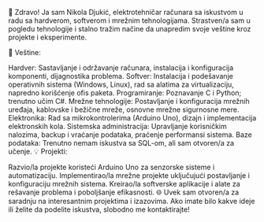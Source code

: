 👋 Zdravo! Ja sam Nikola Djukić, elektrotehničar računara sa iskustvom u radu sa hardverom, softverom i mrežnim tehnologijama. Strastven/a sam u pogledu tehnologije i stalno tražim načine da unapredim svoje veštine kroz projekte i eksperimente.

🔧 Veštine:

Hardver: Sastavljanje i održavanje računara, instalacija i konfiguracija komponenti, dijagnostika problema.
Softver: Instalacija i podešavanje operativnih sistema (Windows, Linux), rad sa alatima za virtualizaciju, napredno korišćenje ofis paketa.
Programiranje: Poznavanje C i Python; trenutno učim C#.
Mrežne tehnologije: Postavljanje i konfiguracija mrežnih uređaja, kablovske i bežične mreže, osnovne mrežne sigurnosne mere.
Elektronika: Rad sa mikrokontrolerima (Arduino Uno), dizajn i implementacija elektronskih kola.
Sistemska administracija: Upravljanje korisničkim nalozima, backup i vraćanje podataka, praćenje performansi sistema.
Baze podataka: Trenutno nemam iskustva sa SQL-om, ali sam otvoren/a za učenje.
💡 Projekti:

Razvio/la projekte koristeći Arduino Uno za senzorske sisteme i automatizaciju.
Implementirao/la mrežne projekte uključujući postavljanje i konfiguraciju mrežnih sistema.
Kreirao/la softverske aplikacije i alate za rešavanje problema i poboljšanje efikasnosti.
🌐 Uvek sam otvoren/a za saradnju na interesantnim projektima i izazovima. Ako imate bilo kakve ideje ili želite da podelite iskustva, slobodno me kontaktirajte!
